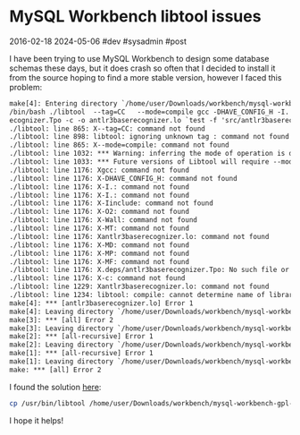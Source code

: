 # MySQL Workbench libtool issues
2016-02-18 2024-05-06 #dev #sysadmin #post

I have been trying to use MySQL Workbench to design some database schemas these days, but it does crash so often that I decided to install it from the source hoping to find a more stable version, however I faced this problem:

```txt
make[4]: Entering directory `/home/user/Downloads/workbench/mysql-workbench-gpl-5.2.44-src/ext/antlr-runtime'
/bin/bash ./libtool  --tag=CC   --mode=compile gcc -DHAVE_CONFIG_H -I. -I. -Iinclude    -O2  -Wall -MT antlr3baserecognizer.lo -MD -MP -MF .deps/antlr3baser
ecognizer.Tpo -c -o antlr3baserecognizer.lo `test -f 'src/antlr3baserecognizer.c' || echo './'`src/antlr3baserecognizer.c
./libtool: line 865: X--tag=CC: command not found
./libtool: line 898: libtool: ignoring unknown tag : command not found
./libtool: line 865: X--mode=compile: command not found
./libtool: line 1032: *** Warning: inferring the mode of operation is deprecated.: command not found
./libtool: line 1033: *** Future versions of Libtool will require --mode=MODE be specified.: command not found
./libtool: line 1176: Xgcc: command not found
./libtool: line 1176: X-DHAVE_CONFIG_H: command not found
./libtool: line 1176: X-I.: command not found
./libtool: line 1176: X-I.: command not found
./libtool: line 1176: X-Iinclude: command not found
./libtool: line 1176: X-O2: command not found
./libtool: line 1176: X-Wall: command not found
./libtool: line 1176: X-MT: command not found
./libtool: line 1176: Xantlr3baserecognizer.lo: command not found
./libtool: line 1176: X-MD: command not found
./libtool: line 1176: X-MP: command not found
./libtool: line 1176: X-MF: command not found
./libtool: line 1176: X.deps/antlr3baserecognizer.Tpo: No such file or directory
./libtool: line 1176: X-c: command not found
./libtool: line 1229: Xantlr3baserecognizer.lo: command not found
./libtool: line 1234: libtool: compile: cannot determine name of library object from `': command not found
make[4]: *** [antlr3baserecognizer.lo] Error 1
make[4]: Leaving directory `/home/user/Downloads/workbench/mysql-workbench-gpl-5.2.44-src/ext/antlr-runtime'
make[3]: *** [all] Error 2
make[3]: Leaving directory `/home/user/Downloads/workbench/mysql-workbench-gpl-5.2.44-src/ext/antlr-runtime'
make[2]: *** [all-recursive] Error 1
make[2]: Leaving directory `/home/user/Downloads/workbench/mysql-workbench-gpl-5.2.44-src/ext'
make[1]: *** [all-recursive] Error 1
make[1]: Leaving directory `/home/user/Downloads/workbench/mysql-workbench-gpl-5.2.44-src'
make: *** [all] Error 2
```

I found the solution <a href="http://blog.csdn.net/kumu_linux/article/details/7957449" target="_blank" title="Solution">here</a>:

```sh
cp /usr/bin/libtool /home/user/Downloads/workbench/mysql-workbench-gpl-5.2.44-src/ext/antlr-runtime/`
```

I hope it helps!
